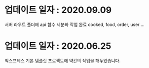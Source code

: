 # 업데이트 일자 : 2020.09.09

서버 라우트 폴더에 api 함수 세분화 작업 완료
cooked, food, order, user ...

# 업데이트 일자 : 2020.06.25

익스프레스 기본 탬플릿 프로젝트에 약간의 작업을 해두었습니다.
